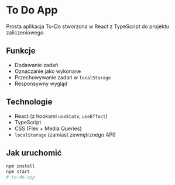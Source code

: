 # To Do App

Prosta aplikacja To-Do stworzona w React z TypeScript do projektu zaliczeniowego.

## Funkcje
- Dodawanie zadań
- Oznaczanie jako wykonane
- Przechowywanie zadań w `localStorage`
- Responsywny wygląd

## Technologie

- React (z hookami `useState`, `useEffect`)
- TypeScript
- CSS (Flex + Media Queries)
- `localStorage` (zamiast zewnętrznego API)

## Jak uruchomić

```bash
npm install
npm start
# to-do-app
